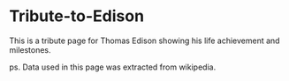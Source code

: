# Tribute-to-Edison
This is a tribute page for Thomas Edison showing his life achievement and milestones.

ps.
  Data used in this page was extracted from wikipedia.

